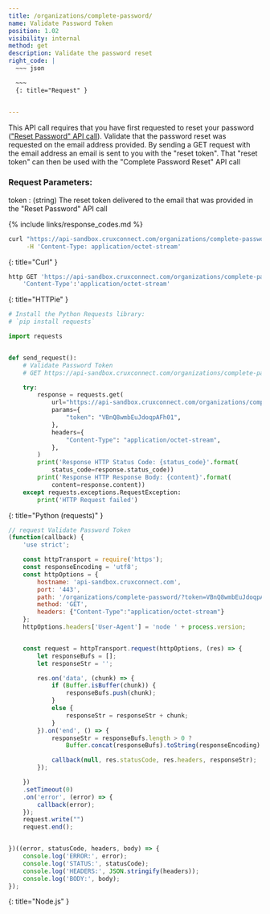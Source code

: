 ```yaml
---
title: /organizations/complete-password/
name: Validate Password Token
position: 1.02
visibility: internal
method: get
description: Validate the password reset
right_code: |
  ~~~ json

  ~~~
  {: title="Request" }


---
```

This API call requires that you have first requested to reset your password (["Reset Password" API call](#organizationpassword-reset)). Validate that the password reset was requested on the email address provided. By sending a GET request with the email address an email is sent to you with the "reset token". That "reset token" can then be used with the "Complete Password Reset" API call

### Request Parameters:

token
: (string) The reset token delivered to the email that was provided in the "Reset Password" API call

{% include links/response_codes.md %}


~~~ bash
curl "https://api-sandbox.cruxconnect.com/organizations/complete-password/?token=VBnQ8wmbEuJdoqpAFh01" \
     -H 'Content-Type: application/octet-stream'

~~~
{: title="Curl" }

~~~ bash
http GET 'https://api-sandbox.cruxconnect.com/organizations/complete-password/?token=VBnQ8wmbEuJdoqpAFh01' \
    'Content-Type':'application/octet-stream'

~~~
{: title="HTTPie" }

~~~ python
# Install the Python Requests library:
# `pip install requests`

import requests


def send_request():
    # Validate Password Token
    # GET https://api-sandbox.cruxconnect.com/organizations/complete-password/

    try:
        response = requests.get(
            url="https://api-sandbox.cruxconnect.com/organizations/complete-password/",
            params={
                "token": "VBnQ8wmbEuJdoqpAFh01",
            },
            headers={
                "Content-Type": "application/octet-stream",
            },
        )
        print('Response HTTP Status Code: {status_code}'.format(
            status_code=response.status_code))
        print('Response HTTP Response Body: {content}'.format(
            content=response.content))
    except requests.exceptions.RequestException:
        print('HTTP Request failed')

~~~
{: title="Python (requests)" }

~~~ javascript
// request Validate Password Token
(function(callback) {
    'use strict';

    const httpTransport = require('https');
    const responseEncoding = 'utf8';
    const httpOptions = {
        hostname: 'api-sandbox.cruxconnect.com',
        port: '443',
        path: '/organizations/complete-password/?token=VBnQ8wmbEuJdoqpAFh01',
        method: 'GET',
        headers: {"Content-Type":"application/octet-stream"}
    };
    httpOptions.headers['User-Agent'] = 'node ' + process.version;


    const request = httpTransport.request(httpOptions, (res) => {
        let responseBufs = [];
        let responseStr = '';

        res.on('data', (chunk) => {
            if (Buffer.isBuffer(chunk)) {
                responseBufs.push(chunk);
            }
            else {
                responseStr = responseStr + chunk;
            }
        }).on('end', () => {
            responseStr = responseBufs.length > 0 ?
                Buffer.concat(responseBufs).toString(responseEncoding) : responseStr;

            callback(null, res.statusCode, res.headers, responseStr);
        });

    })
    .setTimeout(0)
    .on('error', (error) => {
        callback(error);
    });
    request.write("")
    request.end();


})((error, statusCode, headers, body) => {
    console.log('ERROR:', error);
    console.log('STATUS:', statusCode);
    console.log('HEADERS:', JSON.stringify(headers));
    console.log('BODY:', body);
});

~~~
{: title="Node.js" }

